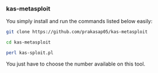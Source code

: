 ### kas-metasploit
You simply install and run the commands listed below easily:
```bash
git clone https://github.com/prakasap05/kas-metasploit

cd kas-metasploit

perl kas-sploit.pl
```

You just have to choose the number available on this tool.
